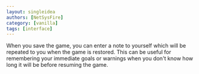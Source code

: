 ```yaml
---
layout: singleidea
authors: [NetSysFire]
category: [vanilla]
tags: [interface]
---
```

When you save the game, you can enter a note to yourself which will be repeated
to you when the game is restored. This can be useful for remembering your
immediate goals or warnings when you don't know how long it will be before
resuming the game.
